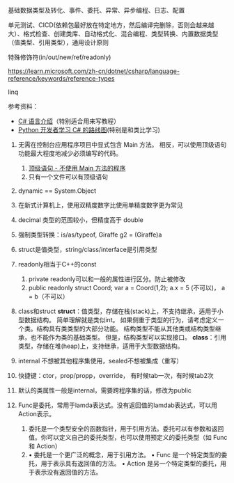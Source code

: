 
基础数据类型及转化、事件、委托、异常、异步编程、日志、配置

单元测试、CICD(依赖包最好放在特定地方，然后编译完删除，否则会越来越大）、格式检查、创建类库、自动格式化、混合编程、类型转换、内置数据类型（值类型、引用类型），通用设计原则

特殊修饰符(in/out/new/ref/readonly)

https://learn.microsoft.com/zh-cn/dotnet/csharp/language-reference/keywords/reference-types

linq

参考资料：

- [C# 语言介绍](https://learn.microsoft.com/zh-cn/dotnet/csharp/tour-of-csharp/overview)（特别适合用来写教程）
- [Python 开发者学习 C# 的路线图](https://learn.microsoft.com/zh-cn/dotnet/csharp/tour-of-csharp/tips-for-python-developers)(特别是和类比学习)

1. 无需在控制台应用程序项目中显式包含 Main 方法。 相反，可以使用顶级语句功能最大程度地减少必须编写的代码。
   1. [顶级语句 - 不使用 Main 方法的程序](https://learn.microsoft.com/zh-cn/dotnet/csharp/fundamentals/program-structure/top-level-statements)
   2. 只有一个文件可以有顶级语句
2. dynamic	== System.Object
3. 在新式计算机上，使用双精度数字比使用单精度数字更为常见
4. decimal 类型的范围较小，但精度高于 double
5. 强制类型转换：is/as/typeof, Giraffe g2 = (Giraffe)a
6. struct是值类型，string/class/interface是引用类型
7. readonly相当于C++的const
   1. private readonly可以和一般的属性进行区分。防止被修改
   2. public readonly struct Coord;   var a = Coord(1,2); a.x = 5 (不可以)， a = b（不可以）  
8. class和struct
   **struct**：值类型，存储在栈(stack)上，不支持继承，适用于小型数据结构。 简单理解就是类似int。 如果侧重于类型的行为，请考虑定义一个类。结构具有类类型的大部分功能。 结构类型不能从其他类或结构类型继承，也不能作为类的基础类型。 但是，结构类型可以实现接口。
   **class**：引用类型，存储在堆(heap)上，支持继承，适用于大型数据结构。

9.  internal 不想被其他程序集使用，sealed不想被集成（重写）
10. 快捷键：ctor，prop/propp，override， 有时候tab一次，有时候tab2次
11. 默认的类属性一般是internal，需要跨程序集的话，修改为public
12. Func是委托，常用于lamda表达式。没有返回值的lamdab表达式，可以用Action表示。
    1.  委托是一个类型安全的函数指针，用于引用方法。委托可以有参数和返回值。你可以定义自己的委托类型，也可以使用预定义的委托类型（如 Func 和 Action）
    2.  •	委托是一个更广泛的概念，用于引用方法。
        •	Func 是一个特定类型的委托，用于表示具有返回值的方法。
        •	Action 是另一个特定类型的委托，用于表示没有返回值的方法。